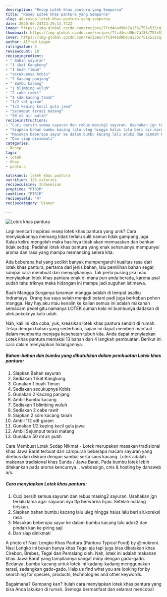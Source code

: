 ```yaml
---
description: "Resep Lotek khas pantura yang Sempurna"
title: "Resep Lotek khas pantura yang Sempurna"
slug: 48-resep-lotek-khas-pantura-yang-sempurna
date: 2020-06-24T23:29:13.742Z
image: https://img-global.cpcdn.com/recipes/7fcd4ead9be7a136/751x532cq70/lotek-khas-pantura-foto-resep-utama.jpg
thumbnail: https://img-global.cpcdn.com/recipes/7fcd4ead9be7a136/751x532cq70/lotek-khas-pantura-foto-resep-utama.jpg
cover: https://img-global.cpcdn.com/recipes/7fcd4ead9be7a136/751x532cq70/lotek-khas-pantura-foto-resep-utama.jpg
author: Alfred Logan
ratingvalue: 5
reviewcount: 10
recipeingredient:
- " Bahan sayuran"
- "1 ikat Kangkung"
- "1 buah Timun"
- "secukupnya Kobis"
- "2 Kacang panjang"
- " Bumbu kacang"
- "1 blimbing wuluh"
- "2 cabe rawit"
- "2 sdm kacang tanah"
- "1/2 sdt garam"
- "1/2 keping kecil gula jawa"
- "Sejumput terasi matang"
- "50 ml air putih"
recipeinstructions:
- "Cuci bersih semua sayuran dan rebus masing2 sayuran. Usahakan jgn terlalu lama agar sayuran nya ttp berwarna hijau. Setelah matang tiriskan."
- "Siapkan bahan bumbu kacang lalu uleg hingga halus lalu beri air.koreksi rasa"
- "Masukan beberapa sayur ke dalam bumbu kacang lalu aduk2 dan pindah kan ke piring saji"
- "Dan siap dinikmati"
categories:
- Resep
tags:
- lotek
- khas
- pantura

katakunci: lotek khas pantura 
nutrition: 125 calories
recipecuisine: Indonesian
preptime: "PT32M"
cooktime: "PT31M"
recipeyield: "4"
recipecategory: Dinner

---
```



![Lotek khas pantura](https://img-global.cpcdn.com/recipes/7fcd4ead9be7a136/751x532cq70/lotek-khas-pantura-foto-resep-utama.jpg)

Lagi mencari inspirasi resep lotek khas pantura yang unik? Cara menyiapkannya memang tidak terlalu sulit namun tidak gampang juga. Kalau keliru mengolah maka hasilnya tidak akan memuaskan dan bahkan tidak sedap. Padahal lotek khas pantura yang enak seharusnya mempunyai aroma dan rasa yang mampu memancing selera kita.

Ada beberapa hal yang sedikit banyak mempengaruhi kualitas rasa dari lotek khas pantura, pertama dari jenis bahan, lalu pemilihan bahan segar, sampai cara membuat dan menyajikannya. Tak perlu pusing jika mau menyiapkan lotek khas pantura enak di mana pun anda berada, karena asal sudah tahu triknya maka hidangan ini mampu jadi suguhan istimewa.

Buah Mangga Surganya tanaman mangga adalah di tempat asalku Indramayu. Orang tua saya selain menjadi petani padi juga berkebun pohon mangga. Hay hay.aku mau kenalin ke kalian semua ini adalah makanan semacam pecel gitu.namanya LOTEK cuman kalo ini bumbunya dadakan di ulek.pokoknya kalo udah.


Nah, kali ini kita coba, yuk, kreasikan lotek khas pantura sendiri di rumah. Tetap dengan bahan yang sederhana, sajian ini dapat memberi manfaat dalam membantu menjaga kesehatan tubuh kita. Anda dapat menyiapkan Lotek khas pantura memakai 13 bahan dan 4 langkah pembuatan. Berikut ini cara dalam menyiapkan hidangannya.

<!--inarticleads1-->

##### Bahan-bahan dan bumbu yang dibutuhkan dalam pembuatan Lotek khas pantura:

1. Siapkan  Bahan sayuran
1. Sediakan 1 ikat Kangkung
1. Gunakan 1 buah Timun
1. Sediakan secukupnya Kobis
1. Gunakan 2 Kacang panjang
1. Ambil  Bumbu kacang
1. Sediakan 1 blimbing wuluh
1. Sediakan 2 cabe rawit
1. Siapkan 2 sdm kacang tanah
1. Ambil 1/2 sdt garam
1. Gunakan 1/2 keping kecil gula jawa
1. Ambil Sejumput terasi matang
1. Gunakan 50 ml air putih


Cara Membuat Lotek Sedap Nikmat - Lotek merupakan masakan tradisional khas Jawa Barat terbuat dari campuran beberapa macam sayuran yang direbus dan disiram dengan sambal serta saus kacang. Lotek adalah makanan tradisional khas Sunda / Jawa Barat. Pada bumbu lotek lebih ditekankan pada aroma kencurnya. . webdesign, cms &amp; hosting by danaweb a/s. 

<!--inarticleads2-->

##### Cara menyiapkan Lotek khas pantura:

1. Cuci bersih semua sayuran dan rebus masing2 sayuran. Usahakan jgn terlalu lama agar sayuran nya ttp berwarna hijau. Setelah matang tiriskan.
1. Siapkan bahan bumbu kacang lalu uleg hingga halus lalu beri air.koreksi rasa
1. Masukan beberapa sayur ke dalam bumbu kacang lalu aduk2 dan pindah kan ke piring saji
1. Dan siap dinikmati


A photo of Nasi Lengko Khas Pantura (Pantura Typical Food) by @mukroni. Nasi Lengko ini bukan hanya khas Tegal aja tapi juga bisa dikatakan khas Cirebon, Brebes, Tegal dan Pemalang oleh. Nah, lotek ini adalah makanan khas Jawa Barat yang tampilannya sangat mirip dengan gado-gado. Bedanya, bumbu kacang untuk lotek ini kadang-kadang menggunakan terasi, sedangkan gado-gado. Help us find what you are looking for by searching for species, products, technologies and other keywords. 

Bagaimana? Gampang kan? Itulah cara menyiapkan lotek khas pantura yang bisa Anda lakukan di rumah. Semoga bermanfaat dan selamat mencoba!

